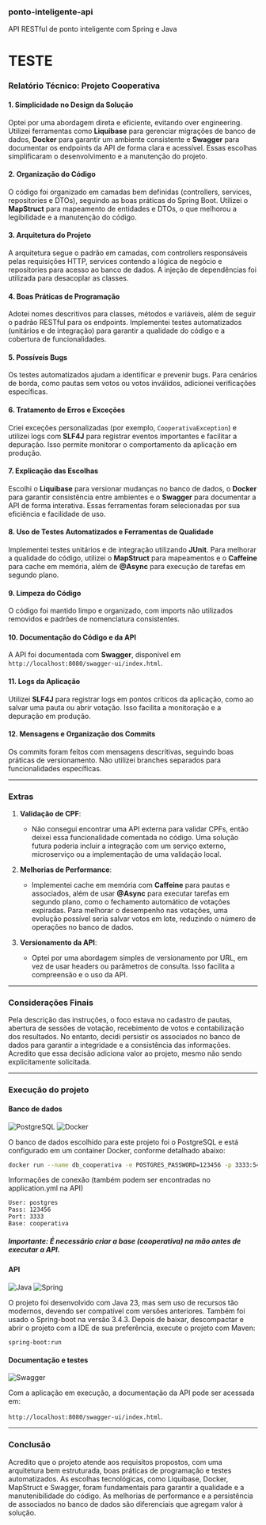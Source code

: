 ### ponto-inteligente-api
API RESTful de ponto inteligente com Spring e Java 

TESTE
========

### Relatório Técnico: Projeto Cooperativa

#### 1. **Simplicidade no Design da Solução**
Optei por uma abordagem direta e eficiente, evitando over engineering. Utilizei ferramentas como **Liquibase** para gerenciar migrações de banco de dados, **Docker** para garantir um ambiente consistente e **Swagger** para documentar os endpoints da API de forma clara e acessível. Essas escolhas simplificaram o desenvolvimento e a manutenção do projeto.

#### 2. **Organização do Código**
O código foi organizado em camadas bem definidas (controllers, services, repositories e DTOs), seguindo as boas práticas do Spring Boot. Utilizei o **MapStruct** para mapeamento de entidades e DTOs, o que melhorou a legibilidade e a manutenção do código.

#### 3. **Arquitetura do Projeto**
A arquitetura segue o padrão em camadas, com controllers responsáveis pelas requisições HTTP, services contendo a lógica de negócio e repositories para acesso ao banco de dados. A injeção de dependências foi utilizada para desacoplar as classes.

#### 4. **Boas Práticas de Programação**
Adotei nomes descritivos para classes, métodos e variáveis, além de seguir o padrão RESTful para os endpoints. Implementei testes automatizados (unitários e de integração) para garantir a qualidade do código e a cobertura de funcionalidades.

#### 5. **Possíveis Bugs**
Os testes automatizados ajudam a identificar e prevenir bugs. Para cenários de borda, como pautas sem votos ou votos inválidos, adicionei verificações específicas. 

#### 6. **Tratamento de Erros e Exceções**
Criei exceções personalizadas (por exemplo, `CooperativaException`) e utilizei logs com **SLF4J** para registrar eventos importantes e facilitar a depuração. Isso permite monitorar o comportamento da aplicação em produção.

#### 7. **Explicação das Escolhas**
Escolhi o **Liquibase** para versionar mudanças no banco de dados, o **Docker** para garantir consistência entre ambientes e o **Swagger** para documentar a API de forma interativa. Essas ferramentas foram selecionadas por sua eficiência e facilidade de uso.

#### 8. **Uso de Testes Automatizados e Ferramentas de Qualidade**
Implementei testes unitários e de integração utilizando **JUnit**. Para melhorar a qualidade do código, utilizei o **MapStruct** para mapeamentos e o **Caffeine** para cache em memória, além de **@Async** para execução de tarefas em segundo plano.

#### 9. **Limpeza do Código**
O código foi mantido limpo e organizado, com imports não utilizados removidos e padrões de nomenclatura consistentes. 

#### 10. **Documentação do Código e da API**
A API foi documentada com **Swagger**, disponível em `http://localhost:8080/swagger-ui/index.html`.

#### 11. **Logs da Aplicação**
Utilizei **SLF4J** para registrar logs em pontos críticos da aplicação, como ao salvar uma pauta ou abrir votação. Isso facilita a monitoração e a depuração em produção.

#### 12. **Mensagens e Organização dos Commits**
Os commits foram feitos com mensagens descritivas, seguindo boas práticas de versionamento. Não utilizei branches separados para funcionalidades específicas.

---

### Extras

1. **Validação de CPF**:
   - Não consegui encontrar uma API externa para validar CPFs, então deixei essa funcionalidade comentada no código. Uma solução futura poderia incluir a integração com um serviço externo, microserviço ou a implementação de uma validação local.

2. **Melhorias de Performance**:
   - Implementei cache em memória com **Caffeine** para pautas e associados, além de usar **@Async** para executar tarefas em segundo plano, como o fechamento automático de votações expiradas. Para melhorar o desempenho nas votações, uma evolução possível seria salvar votos em lote, reduzindo o número de operações no banco de dados.

3. **Versionamento da API**:
   - Optei por uma abordagem simples de versionamento por URL, em vez de usar headers ou parâmetros de consulta. Isso facilita a compreensão e o uso da API.

---

### Considerações Finais

Pela descrição das instruções, o foco estava no cadastro de pautas, abertura de sessões de votação, recebimento de votos e contabilização dos resultados. No entanto, decidi persistir os associados no banco de dados para garantir a integridade e a consistência das informações. Acredito que essa decisão adiciona valor ao projeto, mesmo não sendo explicitamente solicitada.

---

### Execução do projeto

#### Banco de dados 
![PostgreSQL](https://img.shields.io/badge/PostgreSQL-316192?style=for-the-badge&logo=postgresql&logoColor=white)  ![Docker](https://img.shields.io/badge/Docker-2496ED?style=for-the-badge&logo=docker&logoColor=white)


O banco de dados escolhido para este projeto foi o PostgreSQL e está configurado em um container Docker, conforme detalhado abaixo:

```bash
docker run --name db_cooperativa -e POSTGRES_PASSWORD=123456 -p 3333:5432 -v c:\docker\cwi:/var/lib/postgresql/data -d postgres
```

Informações de conexão (também podem ser encontradas no application.yml na API)
```
User: postgres
Pass: 123456
Port: 3333
Base: cooperativa
```
##### Importante: É necessário criar a base (cooperativa) na mão antes de executar  a API.


#### API 
![Java](https://img.shields.io/badge/Java-ED8B00?style=for-the-badge&logo=openjdk&logoColor=white) ![Spring](https://img.shields.io/badge/Spring-6DB33F?style=for-the-badge&logo=spring&logoColor=white)


O projeto foi desenvolvido com Java 23, mas sem uso de recursos tão modernos, devendo ser compatível com versões anteriores. Também foi usado o Spring-boot na versão 3.4.3. Depois de baixar, descompactar e abrir o projeto com a IDE de sua preferência, execute o projeto com Maven:
```
spring-boot:run
```

#### Documentação e testes 
![Swagger](https://img.shields.io/badge/Swagger-85EA2D?style=for-the-badge&logo=swagger&logoColor=black)


Com a aplicação em execução, a documentação da API pode ser acessada em:

`http://localhost:8080/swagger-ui/index.html`.

---

### Conclusão

Acredito que o projeto atende aos requisitos propostos, com uma arquitetura bem estruturada, boas práticas de programação e testes automatizados. As escolhas tecnológicas, como Liquibase, Docker, MapStruct e Swagger, foram fundamentais para garantir a qualidade e a manutenibilidade do código. As melhorias de performance e a persistência de associados no banco de dados são diferenciais que agregam valor à solução.


